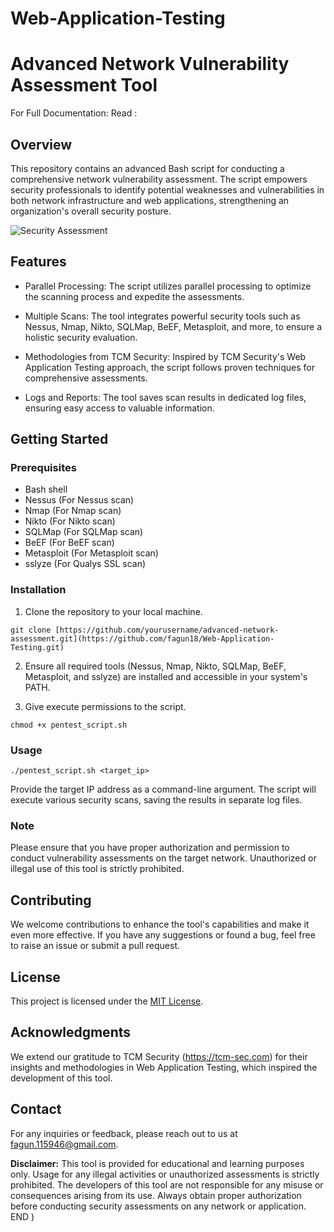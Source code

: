# Web-Application-Testing


# Advanced Network Vulnerability Assessment Tool

For Full Documentation: Read :

## Overview

This repository contains an advanced Bash script for conducting a comprehensive network vulnerability assessment. The script empowers security professionals to identify potential weaknesses and vulnerabilities in both network infrastructure and web applications, strengthening an organization's overall security posture.

![Security Assessment](https://imageurl.com)

## Features

- Parallel Processing: The script utilizes parallel processing to optimize the scanning process and expedite the assessments.

- Multiple Scans: The tool integrates powerful security tools such as Nessus, Nmap, Nikto, SQLMap, BeEF, Metasploit, and more, to ensure a holistic security evaluation.

- Methodologies from TCM Security: Inspired by TCM Security's Web Application Testing approach, the script follows proven techniques for comprehensive assessments.

- Logs and Reports: The tool saves scan results in dedicated log files, ensuring easy access to valuable information.

## Getting Started

### Prerequisites

- Bash shell
- Nessus (For Nessus scan)
- Nmap (For Nmap scan)
- Nikto (For Nikto scan)
- SQLMap (For SQLMap scan)
- BeEF (For BeEF scan)
- Metasploit (For Metasploit scan)
- sslyze (For Qualys SSL scan)

### Installation

1. Clone the repository to your local machine.

`
git clone [https://github.com/yourusername/advanced-network-assessment.git](https://github.com/fagun18/Web-Application-Testing.git)
`

2. Ensure all required tools (Nessus, Nmap, Nikto, SQLMap, BeEF, Metasploit, and sslyze) are installed and accessible in your system's PATH.

3. Give execute permissions to the script.

`
chmod +x pentest_script.sh
`

### Usage

`
./pentest_script.sh <target_ip>
`

Provide the target IP address as a command-line argument. The script will execute various security scans, saving the results in separate log files.

### Note

Please ensure that you have proper authorization and permission to conduct vulnerability assessments on the target network. Unauthorized or illegal use of this tool is strictly prohibited.

## Contributing

We welcome contributions to enhance the tool's capabilities and make it even more effective. If you have any suggestions or found a bug, feel free to raise an issue or submit a pull request.

## License

This project is licensed under the [MIT License](LICENSE.md).

## Acknowledgments

We extend our gratitude to TCM Security (https://tcm-sec.com) for their insights and methodologies in Web Application Testing, which inspired the development of this tool.

## Contact

For any inquiries or feedback, please reach out to us at [fagun.115946@gmail.com](mailto:fagun115946@gmail.com).

**Disclaimer:** This tool is provided for educational and learning purposes only. Usage for any illegal activities or unauthorized assessments is strictly prohibited. The developers of this tool are not responsible for any misuse or consequences arising from its use. Always obtain proper authorization before conducting security assessments on any network or application.
END
)


